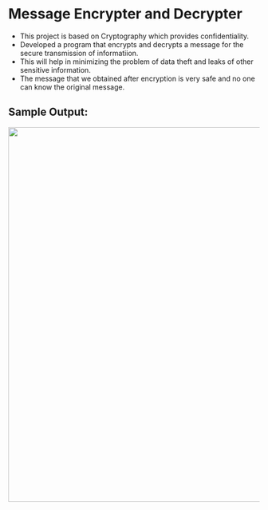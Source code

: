 # Message Encrypter and Decrypter
- This project is based on Cryptography which provides confidentiality.
- Developed a program that encrypts and decrypts a message for the secure transmission of informatiion.
- This will help in minimizing the problem of data theft and leaks of other sensitive information.
- The message that we obtained after encryption is very safe and no one can know the original message.

## Sample Output:
<img src="https://i.imgur.com/bK8FQso.png" width="750">
